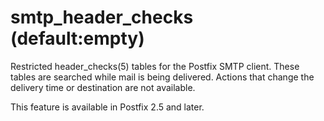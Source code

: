 # smtp_header_checks (default:empty) 

 Restricted header_checks(5) tables for the Postfix SMTP client.
These tables are searched while mail is being delivered.  Actions
that change the delivery time or destination are not available.


 This feature is available in Postfix 2.5 and later. 


